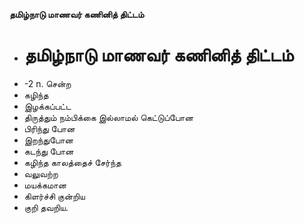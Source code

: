 **தமிழ்நாடு மாணவர் கணினித் திட்டம்**
- # தமிழ்நாடு மாணவர் கணினித் திட்டம்
- -2 n. சென்ற
- கழிந்த
- இழக்கப்பட்ட
- திருத்தும் நம்பிக்கை இல்லாமல் கெட்டுப்போன
- பிரிந்து போன
- இறந்துபோன
- கடந்து போன
- கழிந்த காலத்தைச் சேர்ந்த
- வலுவற்ற
- மயக்கமான
- கிளர்ச்சி குன்றிய
- குறி தவறிய.


